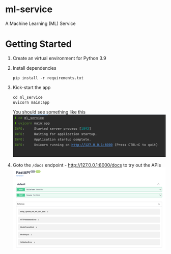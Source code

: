 # ml-service
A Machine Learning (ML) Service

# Getting Started
1. Create an virtual environment for Python 3.9
2. Install dependencies
    ```commandline
    pip install -r requirements.txt
    ```
3. Kick-start the app
   ```commandline
   cd ml_service
   uvicorn main:app
   ```
   You should see something like this
   ![](docs/terminal.png)

4. Goto the `/docs` endpoint - http://127.0.0.1:8000/docs to try out the APIs
![](docs/fastapi-docs.png)